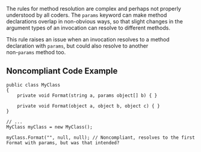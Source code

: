 
The rules for method resolution are complex and perhaps not properly understood by all coders. The `params` keyword can make method<br>declarations overlap in non-obvious ways, so that slight changes in the argument types of an invocation can resolve to different methods.

This rule raises an issue when an invocation resolves to a method declaration with `params`, but could also resolve to another<br>non-`params` method too.

## Noncompliant Code Example


    public class MyClass
    {
        private void Format(string a, params object[] b) { }
    
        private void Format(object a, object b, object c) { }
    }
    
    // ...
    MyClass myClass = new MyClass();
    
    myClass.Format("", null, null); // Noncompliant, resolves to the first Format with params, but was that intended?

